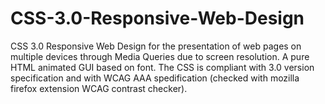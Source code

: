 # CSS-3.0-Responsive-Web-Design
CSS 3.0 Responsive Web Design for the presentation of web pages on multiple devices through Media Queries due to screen resolution. A pure HTML animated GUI based on font. The CSS is compliant with 3.0 version specification and with WCAG AAA spedification (checked with mozilla firefox extension WCAG contrast checker).
